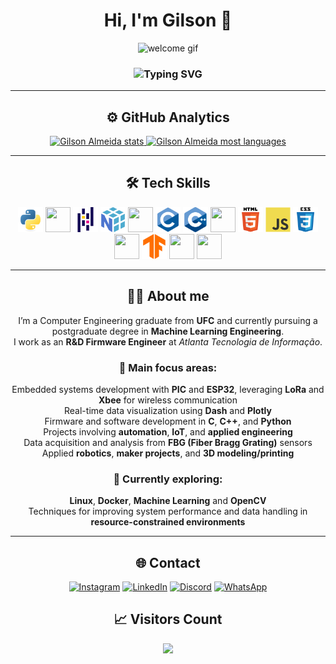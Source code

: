 

# <div align="center">Hi, I'm Gilson 👋</div>

<div align="center">
  <img src="https://user-images.githubusercontent.com/74038190/229223263-cf2e4b07-2615-4f87-9c38-e37600f8381a.gif" " alt="welcome gif">
</div>



<h3 align="center">
  <img src="https://readme-typing-svg.herokuapp.com?font=Fira+Code&size=22&pause=1000&color=00F7FF&center=true&vCenter=true&width=600&lines=Engenheiro+de+Computação+/+Machine+Learning;Desenvolvedor+C+/+Cpp+/+Python;Modelagem+3D+/+Impressão+3D;IOT+/+ESP32+/+PIC+/+Lora;Automação+/+Sistemas+Embarcados+/+PCB" alt="Typing SVG" />
</h3>

---

## <div align="center">⚙️ GitHub Analytics

<div align="center">
  <a href="https://github.com/gilsonfiho">
    <img height="180em" src="https://github-readme-stats.vercel.app/api?username=gilsonfiho&show_icons=true&theme=dark&include_all_commits=true&count_private=true" alt="Gilson Almeida stats"/>
    <img height="180em" src="https://github-readme-stats.vercel.app/api/top-langs/?username=gilsonfiho&langs_count=8&layout=compact&theme=dark" alt="Gilson Almeida most languages"/>
  </a>
</div>

---

## <div align="center"> 🛠 Tech Skills

<p align="center">
  <a href="https://www.python.org" target="_blank"><img src="https://raw.githubusercontent.com/devicons/devicon/master/icons/python/python-original.svg" width="40" height="40"/></a>
  <a href="https://plotly.com/python/plotly-express/" target="_blank"><img src="https://avatars.githubusercontent.com/u/5997976?s=200&v=4" width="40" height="40"/></a>
  <a href="https://pandas.pydata.org/" target="_blank"><img src="https://raw.githubusercontent.com/devicons/devicon/master/icons/pandas/pandas-original.svg" width="40" height="40"/></a>
  <a href="https://numpy.org/" target="_blank"><img src="https://raw.githubusercontent.com/devicons/devicon/master/icons/numpy/numpy-original.svg" width="40" height="40"/></a>
  <a href="https://www.arduino.cc/" target="_blank"><img src="https://cdn.worldvectorlogo.com/logos/arduino-1.svg" width="40" height="40"/></a>
  <a href="https://www.cprogramming.com/" target="_blank"><img src="https://raw.githubusercontent.com/devicons/devicon/master/icons/c/c-original.svg" width="40" height="40"/></a>
  <a href="https://www.w3schools.com/cpp/" target="_blank"><img src="https://raw.githubusercontent.com/devicons/devicon/master/icons/cplusplus/cplusplus-original.svg" width="40" height="40"/></a>
  <a href="https://git-scm.com/" target="_blank"><img src="https://www.vectorlogo.zone/logos/git-scm/git-scm-icon.svg" width="40" height="40"/></a>
  <a href="https://www.w3.org/html/" target="_blank"><img src="https://raw.githubusercontent.com/devicons/devicon/master/icons/html5/html5-original-wordmark.svg" width="40" height="40"/></a>
  <a href="https://developer.mozilla.org/en-US/docs/Web/JavaScript" target="_blank"><img src="https://raw.githubusercontent.com/devicons/devicon/master/icons/javascript/javascript-original.svg" width="40" height="40"/></a>
  <a href="https://www.w3schools.com/css/" target="_blank"><img src="https://raw.githubusercontent.com/devicons/devicon/master/icons/css3/css3-original-wordmark.svg" width="40" height="40"/></a>
  <a href="https://opencv.org/" target="_blank"><img src="https://www.vectorlogo.zone/logos/opencv/opencv-icon.svg" width="40" height="40"/></a>
  <a href="https://www.tensorflow.org/" target="_blank"><img src="https://raw.githubusercontent.com/devicons/devicon/master/icons/tensorflow/tensorflow-original.svg" width="40" height="40"/></a>
  <a href="https://scikit-learn.org/" target="_blank"><img src="https://upload.wikimedia.org/wikipedia/commons/0/05/Scikit_learn_logo_small.svg" width="40" height="40"/></a>
  <a href="https://micropython.org/" target="_blank"><img src="https://micropython.org/static/img/Mlogo_138wh.png" width="40" height="40"/></a>
  
  

</p>

---


<div align="center">

## 👨‍💻 About me

I’m a Computer Engineering graduate from **UFC** and currently pursuing a postgraduate degree in **Machine Learning Engineering**.  
I work as an **R&D Firmware Engineer** at *Atlanta Tecnologia de Informação*.
### 🔧 Main focus areas:

 Embedded systems development with **PIC** and **ESP32**, leveraging **LoRa** and **Xbee** for wireless communication  
 Real-time data visualization using **Dash** and **Plotly**  
 Firmware and software development in **C**, **C++**, and **Python**  
 Projects involving **automation**, **IoT**, and **applied engineering**  
 Data acquisition and analysis from **FBG (Fiber Bragg Grating)** sensors  
 Applied **robotics**, **maker projects**, and **3D modeling/printing**

### 🧠 Currently exploring:

 **Linux**, **Docker**, **Machine Learning** and **OpenCV**  
 Techniques for improving system performance and data handling in **resource-constrained environments**

</div>

---

## <div align="center"> 🌐 Contact

<div align="center">

[![Instagram](https://img.shields.io/badge/Instagram-E4405F?style=for-the-badge&logo=instagram&logoColor=white)](https://www.instagram.com/gfrobotica/)
[![LinkedIn](https://img.shields.io/badge/LinkedIn-0077B5?style=for-the-badge&logo=linkedin&logoColor=white)](https://www.linkedin.com/in/gilson-filho-608b62178)
[![Discord](https://img.shields.io/badge/Discord-7289DA?style=for-the-badge&logo=discord&logoColor=white)](https://discord.gg/SSJzxs65)
[![WhatsApp](https://img.shields.io/badge/WhatsApp-25D366?style=for-the-badge&logo=whatsapp&logoColor=white)](https://api.whatsapp.com/send?phone=5585996593527)

</div>

## <div align="center"> 📈 Visitors Count

<div align="center">
  <img src="https://hits.seeyoufarm.com/api/count/incr/badge.svg?url=https://github.com/gilsonfiho&count_bg=%2379C83D&title_bg=%23555555&icon=github.svg&icon_color=%23E7E7E7&title=Visitors&edge_flat=false"/>
</div>
